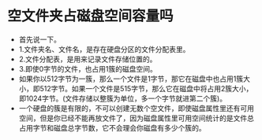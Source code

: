 # 空文件夹占磁盘空间容量吗
* 首先说一下。
* 1.文件夹名、文件名，是存在硬盘分区的文件分配表里。
* 2.文件分配表，是用来记录文件存储位置的。
* 3.即使0字节的文件，也占用1簇的磁盘空间。
* 如果你以512字节为一簇，那么一个文件是1字节，那它在磁盘中也占用1簇大小，即512字节。如果一个文件是515字节，那么它在磁盘中将占用2簇大小，即1024字节。(文件存储以整簇为单位，多一个字节就进第二个簇)。
* 一个硬盘的簇是有限的，不可以创建无数个空文件，即使磁盘属性里还有可用空间，但是你已经不能再放文件了，因为磁盘属性里可用空间统计的是文件总占用字节和磁盘总字节数，它不会理会你磁盘有多少个簇的。

